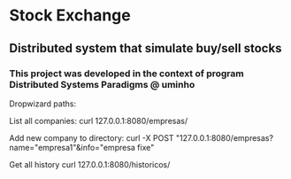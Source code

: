 # Stock Exchange

## Distributed system that simulate buy/sell stocks

### This project was developed in the context of program Distributed Systems Paradigms @ uminho

Dropwizard paths:

List all companies:
curl 127.0.0.1:8080/empresas/

Add new company to directory:
curl -X POST "127.0.0.1:8080/empresas?name="empresa1"&info="empresa fixe"

Get all history
curl 127.0.0.1:8080/historicos/
